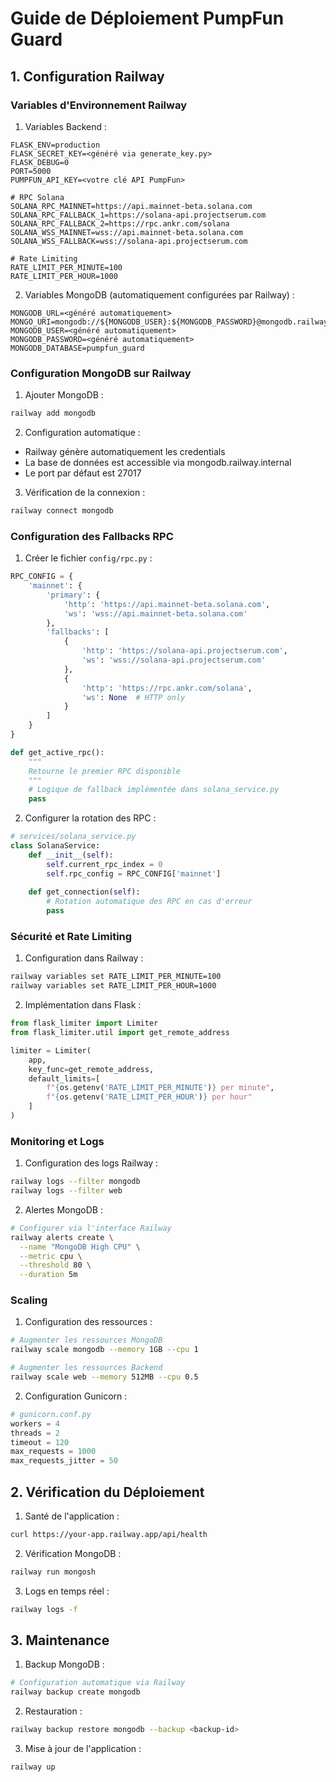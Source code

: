 # Guide de Déploiement PumpFun Guard

## 1. Configuration Railway

### Variables d'Environnement Railway

1. Variables Backend :
```env
FLASK_ENV=production
FLASK_SECRET_KEY=<généré via generate_key.py>
FLASK_DEBUG=0
PORT=5000
PUMPFUN_API_KEY=<votre clé API PumpFun>

# RPC Solana
SOLANA_RPC_MAINNET=https://api.mainnet-beta.solana.com
SOLANA_RPC_FALLBACK_1=https://solana-api.projectserum.com
SOLANA_RPC_FALLBACK_2=https://rpc.ankr.com/solana
SOLANA_WSS_MAINNET=wss://api.mainnet-beta.solana.com
SOLANA_WSS_FALLBACK=wss://solana-api.projectserum.com

# Rate Limiting
RATE_LIMIT_PER_MINUTE=100
RATE_LIMIT_PER_HOUR=1000
```

2. Variables MongoDB (automatiquement configurées par Railway) :
```env
MONGODB_URL=<généré automatiquement>
MONGO_URI=mongodb://${MONGODB_USER}:${MONGODB_PASSWORD}@mongodb.railway.internal:27017
MONGODB_USER=<généré automatiquement>
MONGODB_PASSWORD=<généré automatiquement>
MONGODB_DATABASE=pumpfun_guard
```

### Configuration MongoDB sur Railway

1. Ajouter MongoDB :
```bash
railway add mongodb
```

2. Configuration automatique :
- Railway génère automatiquement les credentials
- La base de données est accessible via mongodb.railway.internal
- Le port par défaut est 27017

3. Vérification de la connexion :
```bash
railway connect mongodb
```

### Configuration des Fallbacks RPC

1. Créer le fichier `config/rpc.py` :
```python
RPC_CONFIG = {
    'mainnet': {
        'primary': {
            'http': 'https://api.mainnet-beta.solana.com',
            'ws': 'wss://api.mainnet-beta.solana.com'
        },
        'fallbacks': [
            {
                'http': 'https://solana-api.projectserum.com',
                'ws': 'wss://solana-api.projectserum.com'
            },
            {
                'http': 'https://rpc.ankr.com/solana',
                'ws': None  # HTTP only
            }
        ]
    }
}

def get_active_rpc():
    """
    Retourne le premier RPC disponible
    """
    # Logique de fallback implémentée dans solana_service.py
    pass
```

2. Configurer la rotation des RPC :
```python
# services/solana_service.py
class SolanaService:
    def __init__(self):
        self.current_rpc_index = 0
        self.rpc_config = RPC_CONFIG['mainnet']
        
    def get_connection(self):
        # Rotation automatique des RPC en cas d'erreur
        pass
```

### Sécurité et Rate Limiting

1. Configuration dans Railway :
```bash
railway variables set RATE_LIMIT_PER_MINUTE=100
railway variables set RATE_LIMIT_PER_HOUR=1000
```

2. Implémentation dans Flask :
```python
from flask_limiter import Limiter
from flask_limiter.util import get_remote_address

limiter = Limiter(
    app,
    key_func=get_remote_address,
    default_limits=[
        f"{os.getenv('RATE_LIMIT_PER_MINUTE')} per minute",
        f"{os.getenv('RATE_LIMIT_PER_HOUR')} per hour"
    ]
)
```

### Monitoring et Logs

1. Configuration des logs Railway :
```bash
railway logs --filter mongodb
railway logs --filter web
```

2. Alertes MongoDB :
```bash
# Configurer via l'interface Railway
railway alerts create \
  --name "MongoDB High CPU" \
  --metric cpu \
  --threshold 80 \
  --duration 5m
```

### Scaling

1. Configuration des ressources :
```bash
# Augmenter les ressources MongoDB
railway scale mongodb --memory 1GB --cpu 1

# Augmenter les ressources Backend
railway scale web --memory 512MB --cpu 0.5
```

2. Configuration Gunicorn :
```python
# gunicorn.conf.py
workers = 4
threads = 2
timeout = 120
max_requests = 1000
max_requests_jitter = 50
```

## 2. Vérification du Déploiement

1. Santé de l'application :
```bash
curl https://your-app.railway.app/api/health
```

2. Vérification MongoDB :
```bash
railway run mongosh
```

3. Logs en temps réel :
```bash
railway logs -f
```

## 3. Maintenance

1. Backup MongoDB :
```bash
# Configuration automatique via Railway
railway backup create mongodb
```

2. Restauration :
```bash
railway backup restore mongodb --backup <backup-id>
```

3. Mise à jour de l'application :
```bash
railway up
```
